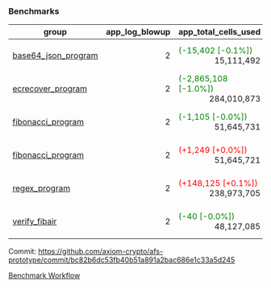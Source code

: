 ### Benchmarks
| group | app_log_blowup | app_total_cells_used | app_total_cycles | app_total_proof_time_ms | leaf_log_blowup | leaf_total_cells_used | leaf_total_cycles | leaf_total_proof_time_ms | instance | alloc |
|---|---|---|---|---|---|---|---|---|---|---|
| [ base64_json_program ](https://github.com/axiom-crypto/afs-prototype/blob/gh-pages/benchmarks-pr/936/individual/base64_json-2-2-64cpu-linux-arm64-mimalloc.md) | <div style='text-align: right'> 2 </div>  | <span style='color: green'>(-15,402 [-0.1%])</span><div style='text-align: right'> 15,111,492 </div>  | <span style='color: green'>(-6 [-0.0%])</span><div style='text-align: right'> 217,347 </div>  | <span style='color: red'>(+24.0 [+0.9%])</span><div style='text-align: right'> 2,690.0 </div>  | <div style='text-align: right'> - </div>  | <div style='text-align: right'> - </div>  | <div style='text-align: right'> - </div>  | <div style='text-align: right'> - </div>  | 64cpu-linux-arm64 | mimalloc |
| [ ecrecover_program ](https://github.com/axiom-crypto/afs-prototype/blob/gh-pages/benchmarks-pr/936/individual/ecrecover-2-2-64cpu-linux-arm64-mimalloc.md) | <div style='text-align: right'> 2 </div>  | <span style='color: green'>(-2,865,108 [-1.0%])</span><div style='text-align: right'> 284,010,873 </div>  | <span style='color: green'>(-69,693 [-1.3%])</span><div style='text-align: right'> 5,163,156 </div>  | <span style='color: green'>(-225.0 [-0.8%])</span><div style='text-align: right'> 26,467.0 </div>  | <div style='text-align: right'> - </div>  | <div style='text-align: right'> - </div>  | <div style='text-align: right'> - </div>  | <div style='text-align: right'> - </div>  | 64cpu-linux-arm64 | mimalloc |
| [ fibonacci_program ](https://github.com/axiom-crypto/afs-prototype/blob/gh-pages/benchmarks-pr/936/individual/fibonacci-2-2-64cpu-linux-arm64-mimalloc.md) | <div style='text-align: right'> 2 </div>  | <span style='color: green'>(-1,105 [-0.0%])</span><div style='text-align: right'> 51,645,731 </div>  | <div style='text-align: right'> 1,500,219 </div>  | <span style='color: green'>(-44.0 [-0.7%])</span><div style='text-align: right'> 6,648.0 </div>  | <div style='text-align: right'> - </div>  | <div style='text-align: right'> - </div>  | <div style='text-align: right'> - </div>  | <div style='text-align: right'> - </div>  | 64cpu-linux-arm64 | mimalloc |
| [ fibonacci_program ](https://github.com/axiom-crypto/afs-prototype/blob/gh-pages/benchmarks-pr/936/individual/fibonacci-2-2-64cpu-linux-x64-jemalloc.md) | <div style='text-align: right'> 2 </div>  | <span style='color: red'>(+1,249 [+0.0%])</span><div style='text-align: right'> 51,645,721 </div>  | <div style='text-align: right'> 1,500,219 </div>  | <span style='color: green'>(-232.0 [-3.2%])</span><div style='text-align: right'> 7,037.0 </div>  | <div style='text-align: right'> - </div>  | <div style='text-align: right'> - </div>  | <div style='text-align: right'> - </div>  | <div style='text-align: right'> - </div>  | 64cpu-linux-x64 | jemalloc |
| [ regex_program ](https://github.com/axiom-crypto/afs-prototype/blob/gh-pages/benchmarks-pr/936/individual/regex-2-2-64cpu-linux-arm64-mimalloc.md) | <div style='text-align: right'> 2 </div>  | <span style='color: red'>(+148,125 [+0.1%])</span><div style='text-align: right'> 238,973,705 </div>  | <span style='color: red'>(+9,561 [+0.2%])</span><div style='text-align: right'> 4,190,904 </div>  | <span style='color: green'>(-13.0 [-0.0%])</span><div style='text-align: right'> 27,238.0 </div>  | <div style='text-align: right'> - </div>  | <div style='text-align: right'> - </div>  | <div style='text-align: right'> - </div>  | <div style='text-align: right'> - </div>  | 64cpu-linux-arm64 | mimalloc |
| [ verify_fibair ](https://github.com/axiom-crypto/afs-prototype/blob/gh-pages/benchmarks-pr/936/individual/verify_fibair-2-2-64cpu-linux-arm64-mimalloc.md) | <div style='text-align: right'> 2 </div>  | <span style='color: green'>(-40 [-0.0%])</span><div style='text-align: right'> 48,127,085 </div>  | <span style='color: green'>(-25 [-0.0%])</span><div style='text-align: right'> 198,580 </div>  | <span style='color: red'>(+9.0 [+0.2%])</span><div style='text-align: right'> 5,667.0 </div>  | <div style='text-align: right'> - </div>  | <div style='text-align: right'> - </div>  | <div style='text-align: right'> - </div>  | <div style='text-align: right'> - </div>  | 64cpu-linux-arm64 | mimalloc |


Commit: https://github.com/axiom-crypto/afs-prototype/commit/bc82b6dc53fb40b51a891a2bac686e1c33a5d245

[Benchmark Workflow](https://github.com/axiom-crypto/afs-prototype/actions/runs/12150476122)
